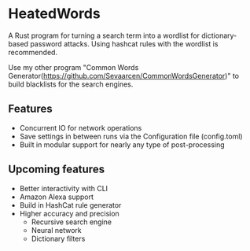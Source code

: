 # HeatedWords
A Rust program for turning a search term into a wordlist for dictionary-based password attacks. Using hashcat rules with the wordlist is recommended.

Use my other program "Common Words Generator(https://github.com/Sevaarcen/CommonWordsGenerator)" to build blacklists for the search engines.

## Features
* Concurrent IO for network operations
* Save settings in between runs via the Configuration file (config.toml)
* Built in modular support for nearly any type of post-processing  

## Upcoming features
* Better interactivity with CLI
* Amazon Alexa support
* Build in HashCat rule generator
* Higher accuracy and precision
  * Recursive search engine
  * Neural network
  * Dictionary filters
